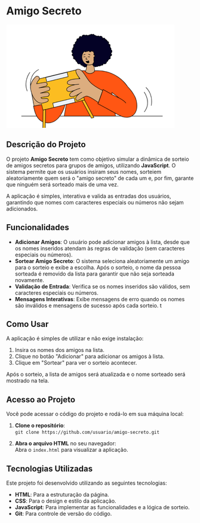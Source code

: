 # Amigo Secreto

![Imagem de Capa](assets/amigo-secreto.png)  <!-- Insira o link correto para a imagem de capa -->

## Descrição do Projeto

O projeto **Amigo Secreto** tem como objetivo simular a dinâmica de sorteio de amigos secretos para grupos de amigos, utilizando **JavaScript**. O sistema permite que os usuários insiram seus nomes, sorteiem aleatoriamente quem será o "amigo secreto" de cada um e, por fim, garante que ninguém será sorteado mais de uma vez.

A aplicação é simples, interativa e valida as entradas dos usuários, garantindo que nomes com caracteres especiais ou números não sejam adicionados.

## Funcionalidades

- **Adicionar Amigos**: O usuário pode adicionar amigos à lista, desde que os nomes inseridos atendam às regras de validação (sem caracteres especiais ou números).
- **Sortear Amigo Secreto**: O sistema seleciona aleatoriamente um amigo para o sorteio e exibe a escolha. Após o sorteio, o nome da pessoa sorteada é removido da lista para garantir que não seja sorteada novamente.
- **Validação de Entrada**: Verifica se os nomes inseridos são válidos, sem caracteres especiais ou números.
- **Mensagens Interativas**: Exibe mensagens de erro quando os nomes são inválidos e mensagens de sucesso após cada sorteio.
t
## Como Usar

A aplicação é simples de utilizar e não exige instalação:

1. Insira os nomes dos amigos na lista.
2. Clique no botão "Adicionar" para adicionar os amigos à lista.
3. Clique em "Sortear" para ver o sorteio acontecer.

Após o sorteio, a lista de amigos será atualizada e o nome sorteado será mostrado na tela.

## Acesso ao Projeto

Você pode acessar o código do projeto e rodá-lo em sua máquina local:

1. **Clone o repositório**:  
   `git clone https://github.com/usuario/amigo-secreto.git`
   
2. **Abra o arquivo HTML** no seu navegador:  
   Abra o `index.html` para visualizar a aplicação.

## Tecnologias Utilizadas

Este projeto foi desenvolvido utilizando as seguintes tecnologias:

- **HTML**: Para a estruturação da página.
- **CSS**: Para o design e estilo da aplicação.
- **JavaScript**: Para implementar as funcionalidades e a lógica de sorteio.
- **Git**: Para controle de versão do código.